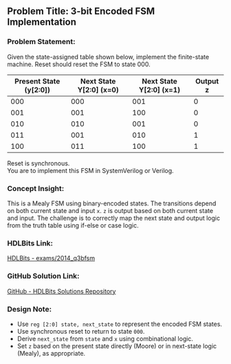 ## Problem Title: 3-bit Encoded FSM Implementation  
### Problem Statement:  
Given the state-assigned table shown below, implement the finite-state machine. Reset should reset the FSM to state 000.

| Present State (y[2:0]) | Next State Y[2:0] (x=0) | Next State Y[2:0] (x=1) | Output z |
|------------------------|--------------------------|--------------------------|----------|
| 000                    | 000                      | 001                      | 0        |
| 001                    | 001                      | 100                      | 0        |
| 010                    | 010                      | 001                      | 0        |
| 011                    | 001                      | 010                      | 1        |
| 100                    | 011                      | 100                      | 1        |

Reset is synchronous.  
You are to implement this FSM in SystemVerilog or Verilog.

### Concept Insight:
This is a Mealy FSM using binary-encoded states. The transitions depend on both current state and input `x`. `z` is output based on both current state and input. The challenge is to correctly map the next state and output logic from the truth table using if-else or case logic.

### HDLBits Link:  
[HDLBits - exams/2014_q3bfsm](https://hdlbits.01xz.net/wiki/Exams/2014_q3bfsm)

### GitHub Solution Link:  
[GitHub - HDLBits Solutions Repository](https://github.com/EswarAdithya011/HDLBits/blob/main/Problem%20Sets/3.%20Circuits/Sequential%20logic/3.9%20Finite%20State%20Machines/3.9.25%20Q3b%3A%20FSM/2014_q3bfsm.v)

### Design Note:
- Use `reg [2:0] state, next_state` to represent the encoded FSM states.
- Use synchronous reset to return to state `000`.
- Derive `next_state` from `state` and `x` using combinational logic.
- Set `z` based on the present state directly (Moore) or in next-state logic (Mealy), as appropriate.
